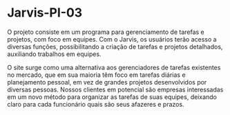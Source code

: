# Jarvis-PI-03

O projeto consiste em um programa para gerenciamento de tarefas e projetos, com foco em equipes. Com o Jarvis, os usuários terão acesso a diversas funções, possibilitando a criação de tarefas e projetos detalhados, auxiliando trabalhos em equipes.

O site surge como uma alternativa aos gerenciadores de tarefas existentes no mercado, que em sua maioria têm foco em tarefas diárias e planejamento pessoal, em vez de grandes projetos desenvolvidos por diversas pessoas.
Nossos clientes em potencial são empresas interessadas em um novo método para organizar as tarefas de suas equipes, deixando claro para cada funcionário quais são seus afazeres e prazos.